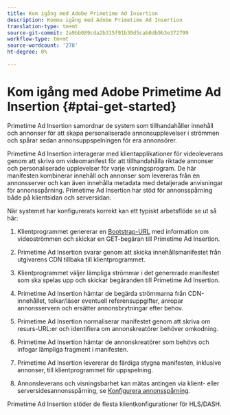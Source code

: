 ```yaml
---
title: Kom igång med Adobe Primetime Ad Insertion
description: Komma igång med Adobe Primetime Ad Insertion
translation-type: tm+mt
source-git-commit: 2a9bb089cda2b315f91b30d5cab0db9b3e372799
workflow-type: tm+mt
source-wordcount: '278'
ht-degree: 0%

---
```



# Kom igång med Adobe Primetime Ad Insertion {#ptai-get-started}

Primetime Ad Insertion samordnar de system som tillhandahåller innehåll och annonser för att skapa personaliserade annonsupplevelser i strömmen och spårar sedan annonsuppspelningen för era annonsörer.

Primetime Ad Insertion interagerar med klientapplikationer för videoleverans genom att skriva om videomanifest för att tillhandahålla riktade annonser och personaliserade upplevelser för varje visningsprogram. De här manifesten kombinerar innehåll och annonser som levereras från en annonsserver och kan även innehålla metadata med detaljerade anvisningar för annonsspårning. Primetime Ad Insertion har stöd för annonsspårning både på klientsidan och serversidan.

När systemet har konfigurerats korrekt kan ett typiskt arbetsflöde se ut så här:

1. Klientprogrammet genererar en [Bootstrap-URL](/help/dynamic-ad-insertion/msapi-topics/ms-getting-started/ms-api-query-params.md) med information om videoströmmen och skickar en GET-begäran till Primetime Ad Insertion.

1. Primetime Ad Insertion svarar genom att skicka innehållsmanifestet från utgivarens CDN tillbaka till klientprogrammet.

1. Klientprogrammet väljer lämpliga strömmar i det genererade manifestet som ska spelas upp och skickar begäranden till Primetime Ad Insertion.

1. Primetime Ad Insertion hämtar de begärda strömmarna från CDN-innehållet, tolkar/läser eventuell referensuppgifter, anropar annonsservern och ersätter annonsbrytningar efter behov.

1. Primetime Ad Insertion normaliserar manifestet genom att skriva om resurs-URL:er och identifiera om annonskreatörer behöver omkodning. <!-- see [Just-in-time ad transcoding](just-in-time-transcoding.md) and [packaging](just-in-time-repackaging.md).-->

1. Primetime Ad Insertion hämtar de annonskreatörer som behövs och infogar lämpliga fragment i manifesten.

1. Primetime Ad Insertion levererar de färdiga stygna manifesten, inklusive annonser, till klientprogrammet för uppspelning.

1. Annonsleverans och visningsbarhet kan mätas antingen via klient- eller serversidesannonsspårning, se [Konfigurera annonsspårning](set-up-ad-tracking.md).

Primetime Ad Insertion stöder de flesta klientkonfigurationer för HLS/DASH.
